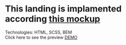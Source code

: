 # This landing is implamented according [this mockup](https://www.figma.com/file/B4inXKHcMH3ChrTnXEJKS1/POTR-POTS-(Copy)?node-id=0%3A1)
 Technologies: HTML, SCSS, BEM  
 Click here to see the preview [DEMO](https://marina-tilniak.github.io/POTR-POTS/)
